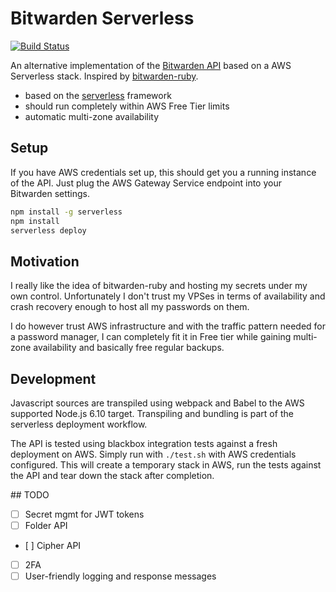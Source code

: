 # Bitwarden Serverless

[![Build Status](https://travis-ci.org/vvondra/bitwarden-serverless.svg?branch=master)](https://travis-ci.org/vvondra/bitwarden-serverless)

An alternative implementation of the [Bitwarden API](https://github.com/bitwarden/core) based on a AWS Serverless stack. Inspired by [bitwarden-ruby](https://github.com/jcs/bitwarden-ruby).

  - based on the [serverless](https://serverless.com/) framework
  - should run completely within AWS Free Tier limits
  - automatic multi-zone availability

## Setup

If you have AWS credentials set up, this should get you a running instance of the API. Just plug the AWS Gateway Service endpoint into your Bitwarden settings.

```bash
npm install -g serverless
npm install
serverless deploy
```

## Motivation

I really like the idea of bitwarden-ruby and hosting my secrets under my own control. Unfortunately I don't trust my VPSes in terms of availability and crash recovery enough to host all my passwords on them.

I do however trust AWS infrastructure and with the traffic pattern needed for a password manager, I can completely fit it in Free tier while gaining multi-zone availability and basically free regular backups.

## Development

Javascript sources are transpiled using webpack and Babel to the AWS supported Node.js 6.10 target. Transpiling and bundling is part of the serverless deployment workflow.

The API is tested using blackbox integration tests against a fresh deployment on AWS. Simply run with `./test.sh` with AWS credentials configured. This will create a temporary stack in AWS, run the tests against the API and tear down the stack after completion.

## TODO

- [ ] Secret mgmt for JWT tokens
- [ ] Folder API
- [ ] Cipher API
- [ ] 2FA
- [ ] User-friendly logging and response messages
